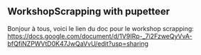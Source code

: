 ## WorkshopScrapping with pupetteer

Bonjour à tous, voici le lien du doc pour le workshop scrapping:  
https://docs.google.com/document/d/1V9IRp-_7i2FzweQyVvA-bfQfiNZPWVtD0K47JwQaVvU/edit?usp=sharing
